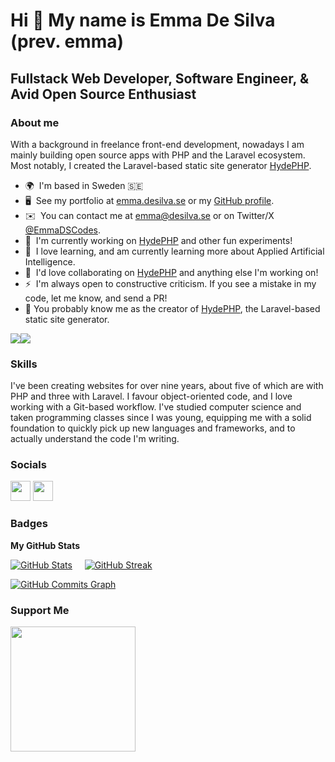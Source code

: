 Hi 👋 My name is Emma De Silva (prev. emma)
==============================

Fullstack Web Developer, Software Engineer, & Avid Open Source Enthusiast
-------------------------------------------------------------------------

### About me

With a background in freelance front-end development, nowadays I am mainly building open source apps with PHP and the Laravel ecosystem. Most notably, I created the Laravel-based static site generator [HydePHP](https://github.com/hydephp/hyde).

* 🌍  I'm based in Sweden 🇸🇪
* 🖥️  See my portfolio at [emma.desilva.se](https://emma.desilva.se) or my [GitHub profile](https://github.com/emmadesilva).
* ✉️  You can contact me at [emma@desilva.se](mailto:emma@desilva.se) or on Twitter/X [@EmmaDSCodes](https://twitter.com/EmmaDSCodes).
* 🚀  I'm currently working on [HydePHP](https://hydephp.com) and other fun experiments!
* 🧠  I love learning, and am currently learning more about Applied Artificial Intelligence.
* 🤝  I'd love collaborating on [HydePHP](https://github.com/hydephp/hyde) and anything else I'm working on!
* ⚡  I'm always open to constructive criticism. If you see a mistake in my code, let me know, and send a PR!
* 🎩  You probably know me as the creator of [HydePHP](https://github.com/hydephp/hyde), the Laravel-based static site generator.

<a href="https://www.twitter.com/EmmaDSCodes" target="_blank" rel="noreferrer"><img
src="https://img.shields.io/badge/dynamic/json?url=https%3A%2F%2Fgit.desilva.se%2Fstats%2Fdata.json&query=%24.twitter.followers&style=for-the-badge&logo=twitter&label=FOLLOW%20%40EmmaDSCodes&labelColor=1c1917&color=3382ed"
/></a><a href="https://www.github.com/emmadesilva" target="_blank" rel="noreferrer"><img
src="https://img.shields.io/github/followers/emmadesilva?logo=github&style=for-the-badge&color=3382ed&labelColor=1c1917" /></a>

### Skills

I've been creating websites for over nine years, about five of which are with PHP and three with Laravel. I favour object-oriented code, and I love working with a Git-based workflow. I've studied computer science and taken programming classes since I was young, equipping me with a solid foundation to quickly pick up new languages and frameworks, and to actually understand the code I'm writing.

### Socials

<p align="left">
<a href="https://www.github.com/emmadesilva" target="_blank" rel="noreferrer"><img src="https://raw.githubusercontent.com/danielcranney/readme-generator/main/public/icons/socials/github.svg" width="32" height="32" /></a>
<a href="https://www.twitter.com/EmmaDSCodes" target="_blank" rel="noreferrer"><img src="https://raw.githubusercontent.com/danielcranney/readme-generator/main/public/icons/socials/twitter.svg" width="32" height="32" /></a>
</p>

<!-- GITHUB ONLY START -->

### Badges

<b>My GitHub Stats</b>

<p>
<a href="http://www.github.com/emmadesilva"><img src="https://cdn.desilva.se/dyn/readme-image-proxy.php?image=githubStats" alt="GitHub Stats" /></a>
  &nbsp;&nbsp;&nbsp;
<a href="http://www.github.com/emmadesilva"><img src="https://cdn.desilva.se/dyn/readme-image-proxy.php?image=githubStreaks" alt="GitHub Streak" /></a>
</p>

<a href="http://www.github.com/emmadesilva"><img src="https://cdn.desilva.se/dyn/readme-image-proxy.php?image=githubCommitsGraph" alt="GitHub Commits Graph" /></a>

<!-- <a href="https://github.com/emmadesilva"><img src="https://cdn.desilva.se/dyn/readme-image-proxy.php?image=githubTopLangs" alt="Top Languages" /></a> -->

<!--
<b>Top Repositories</b>
<div width="100%" align="center"><a href="https://github.com/emmadesilva/mutual-aid-app" align="left"><img align="left" width="45%" src="https://cdn.desilva.se/dyn/readme-image-proxy.php?image=githubTopRepos" /></a></div><br /><br /><br /><br /><br /><br /><br />
-->

<!-- GITHUB ONLY END -->

### Support Me

<a href="https://www.buymeacoffee.com/caen"><img src="https://cdn.buymeacoffee.com/buttons/v2/default-yellow.png" width="200" /></a>

